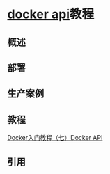 # [docker api]()教程

## 概述



## 部署


## 生产案例



## 教程



[Docker入门教程（七）Docker API](http://dockone.io/article/107)

[]()

[]()


[]()

[]()

[]()

## 引用


[]()

[]()

[]()
